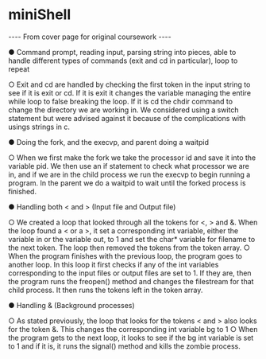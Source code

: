 # miniShell

---- From cover page for original coursework ----

●	Command prompt, reading input, parsing string into pieces, able to handle different types of commands (exit and cd in particular), loop to repeat

○	Exit and cd are handled by checking the first token in the input string to see if it is exit or cd. If it is exit it changes the variable managing the entire while loop to false breaking the loop. If it is cd the chdir command to change the directory we are working in. We considered using a switch statement but were advised against it because of the complications with usings strings in c.

●	Doing the fork, and the execvp, and parent doing a waitpid

○	When we first make the fork we take the processor id and save it into the variable pid. We then use an if statement to check what processor we are in, and if we are in the child process we run the execvp to begin running a program. In the parent we do a waitpid to wait until the forked process is finished.

●	Handling both < and > (Input file and Output file)

○	We created a loop that looked through all the tokens for <, > and &. When the loop found a < or a >, it set a corresponding int variable, either the variable in or the variable out,  to 1 and set the char* variable for filename to the next token. The loop then removed the tokens from the token array. 
○	When the program finishes with the previous loop, the program goes to another loop. In this loop it first checks if any of the int variables corresponding to the input files or output files are set to 1. If they are, then the program runs the freopen() method and changes the filestream for that child process. It then runs the tokens left in the token array.

●	Handling & (Background processes)

○	As stated previously, the loop that looks for the tokens < and > also looks for the token &. This changes the corresponding int variable bg to 1
○	When the program gets to the next loop, it looks to see if the bg int variable is set to 1 and if it is, it runs the signal() method and kills the zombie process.
